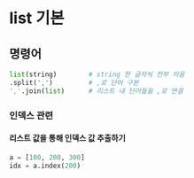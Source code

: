 # list 기본

## 명령어

```python
list(string)		# string 한 글자씩 전부 띄움 
.split(',')			# ,로 단어 구분
','.join(list)		# 리스트 내 단어들을 ,로 연결
```

### 인덱스 관련

#### 리스트 값을 통해 인덱스 값 추출하기

```python
a = [100, 200, 300]
idx = a.index(200)
```

